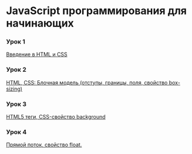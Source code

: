 # JavaScript программирования для начинающих 

### Урок 1
[Введение в HTML и CSS](https://drive.google.com/drive/u/0/folders/1ad_jgetAhesB-NHN_m4igDutnRpwYYyU)

### Урок 2
[HTML, CSS: Блочная модель (отступы, границы, поля, свойство box-sizing)](https://drive.google.com/drive/u/0/folders/19iXJrk05xRCT-eQtd59lLmnH3781_0aj)

### Урок 3
[HTML5 теги, CSS-свойство background](https://drive.google.com/drive/u/0/folders/11DuAlsRKCYK6ibVrUTecIuXL42luUIi0)

### Урок 4
[Прямой поток, свойство float.](https://drive.google.com/drive/u/0/folders/17mCZGHdMsEglv9_eOPbbnDm1lokuxTPx)
